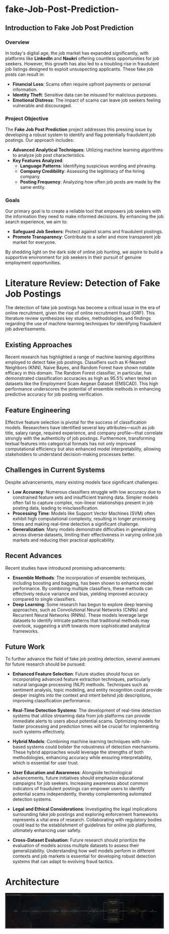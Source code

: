 # fake-Job-Post-Prediction-   

<!--
 ### Introduction
In today's digital age, the job market has expanded significantly, with platforms like LinkedIn and Naukri offering countless opportunities for job seekers. However, alongside these legitimate job postings, there has been a troubling rise in fraudulent job listings designed to exploit unsuspecting applicants. These fake job posts can lead to financial loss, identity theft, and emotional distress for job seekers, making it crucial to identify and analyze these scams.

The Fake Job Post Prediction project aims to address this pressing issue by developing a robust system to identify and flag potentially fraudulent job postings. By leveraging advanced analytical techniques and machine learning algorithms, we will analyze various characteristics of job posts—such as language patterns, company credibility, and posting frequency—to differentiate between genuine and fake opportunities.

Our goal is to create a reliable tool that empowers job seekers with the information they need to make informed decisions, thereby enhancing their job search experience and safeguarding them from scams. By shedding light on the dark side of online job hunting, we hope to contribute to a safer and more transparent job market for everyone.


## Introduction to Fake Job Post Prediction

In today's digital age, the job market has expanded significantly, with platforms like LinkedIn and Naukri offering countless opportunities for job seekers. However, alongside these legitimate job postings, there has been a troubling rise in fraudulent job listings designed to exploit unsuspecting applicants. These fake job posts can lead to financial loss, identity theft, and emotional distress for job seekers, making it crucial to identify and analyze these scams.

The **Fake Job Post Prediction** project aims to address this pressing issue by developing a robust system to identify and flag potentially fraudulent job postings. By leveraging advanced analytical techniques and machine learning algorithms, we will analyze various characteristics of job posts—such as language patterns, company credibility, and posting frequency—to differentiate between genuine and fake opportunities.

Our goal is to create a reliable tool that empowers job seekers with the information they need to make informed decisions, thereby enhancing their job search experience and safeguarding them from scams. By shedding light on the dark side of online job hunting, we hope to contribute to a safer and more transparent job market for everyone.

-->

## Introduction to Fake Job Post Prediction

### Overview

In today's digital age, the job market has expanded significantly, with platforms like **LinkedIn** and **Naukri** offering countless opportunities for job seekers. However, this growth has also led to a troubling rise in fraudulent job listings designed to exploit unsuspecting applicants. These fake job posts can result in:

- **Financial Loss**: Scams often require upfront payments or personal information.
- **Identity Theft**: Sensitive data can be misused for malicious purposes.
- **Emotional Distress**: The impact of scams can leave job seekers feeling vulnerable and discouraged.

### Project Objective

The **Fake Job Post Prediction** project addresses this pressing issue by developing a robust system to identify and flag potentially fraudulent job postings. Our approach includes:

- **Advanced Analytical Techniques**: Utilizing machine learning algorithms to analyze job post characteristics.
- **Key Features Analyzed**:
  - **Language Patterns**: Identifying suspicious wording and phrasing.
  - **Company Credibility**: Assessing the legitimacy of the hiring company.
  - **Posting Frequency**: Analyzing how often job posts are made by the same entity.

### Goals

Our primary goal is to create a reliable tool that empowers job seekers with the information they need to make informed decisions. By enhancing the job search experience, we aim to:

- **Safeguard Job Seekers**: Protect against scams and fraudulent postings.
- **Promote Transparency**: Contribute to a safer and more transparent job market for everyone.

By shedding light on the dark side of online job hunting, we aspire to build a supportive environment for job seekers in their pursuit of genuine employment opportunities.


# Literature Review: Detection of Fake Job Postings

The detection of fake job postings has become a critical issue in the era of online recruitment, given the rise of online recruitment fraud (ORF). This literature review synthesizes key studies, methodologies, and findings regarding the use of machine learning techniques for identifying fraudulent job advertisements.

## Existing Approaches

Recent research has highlighted a range of machine learning algorithms employed to detect fake job postings. Classifiers such as K-Nearest Neighbors (KNN), Naive Bayes, and Random Forest have shown notable efficacy in this domain. The Random Forest classifier, in particular, has demonstrated classification accuracies as high as 95.5% when tested on datasets like the Employment Scam Aegean Dataset (EMSCAD). This high performance underscores the potential of ensemble methods in enhancing predictive accuracy for job posting verification.

## Feature Engineering

Effective feature selection is pivotal for the success of classification models. Researchers have identified several key attributes—such as job title, salary range, required experience, and company profile—that correlate strongly with the authenticity of job postings. Furthermore, transforming textual features into categorical formats has not only improved computational efficiency but also enhanced model interpretability, allowing stakeholders to understand decision-making processes better.

## Challenges in Current Systems

Despite advancements, many existing models face significant challenges:

- **Low Accuracy**: Numerous classifiers struggle with low accuracy due to constrained feature sets and insufficient training data. Simpler models often fail to capture complex, non-linear relationships present in job posting data, leading to misclassification.
- **Processing Time**: Models like Support Vector Machines (SVM) often exhibit high computational complexity, resulting in longer processing times and making real-time detection a significant challenge.
- **Generalization**: Many models demonstrate difficulties in generalizing across diverse datasets, limiting their effectiveness in varying online job markets and reducing their practical applicability.

## Recent Advances

Recent studies have introduced promising advancements:

- **Ensemble Methods**: The incorporation of ensemble techniques, including boosting and bagging, has been shown to enhance model performance. By combining multiple classifiers, these methods can effectively reduce variance and bias, yielding improved accuracy compared to single classifiers.
- **Deep Learning**: Some research has begun to explore deep learning approaches, such as Convolutional Neural Networks (CNNs) and Recurrent Neural Networks (RNNs). These models leverage large datasets to identify intricate patterns that traditional methods may overlook, suggesting a shift towards more sophisticated analytical frameworks.

## Future Work

To further advance the field of fake job posting detection, several avenues for future research should be pursued:

- **Enhanced Feature Selection**: Future studies should focus on incorporating advanced feature extraction techniques, particularly natural language processing (NLP) methods. Techniques such as sentiment analysis, topic modeling, and entity recognition could provide deeper insights into the context and intent behind job descriptions, improving classification performance.

- **Real-Time Detection Systems**: The development of real-time detection systems that utilize streaming data from job platforms can provide immediate alerts to users about potential scams. Optimizing models for faster processing and prediction times will be crucial for implementing such systems effectively.

- **Hybrid Models**: Combining machine learning techniques with rule-based systems could bolster the robustness of detection mechanisms. These hybrid approaches would leverage the strengths of both methodologies, enhancing accuracy while ensuring interpretability, which is essential for user trust.

- **User Education and Awareness**: Alongside technological advancements, future initiatives should emphasize educational campaigns for job seekers. Increasing awareness about common indicators of fraudulent postings can empower users to identify potential scams independently, thereby complementing automated detection systems.

- **Legal and Ethical Considerations**: Investigating the legal implications surrounding fake job postings and exploring enforcement frameworks represents a vital area of research. Collaborating with regulatory bodies could lead to the establishment of guidelines for online job platforms, ultimately enhancing user safety.

- **Cross-Dataset Evaluation**: Future research should prioritize the evaluation of models across multiple datasets to assess their generalizability. Understanding how well models perform in different contexts and job markets is essential for developing robust detection systems that can adapt to evolving fraud tactics.

# Architecture


<img src="https://github.com/Mouneshgouda/fake-Job-Post-Prediction-/blob/main/Images/sBtuuulVnvQpGWGBFkpm.png">

